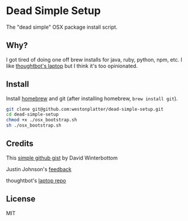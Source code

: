 # Dead Simple Setup
The "dead simple" OSX package install script.

## Why?
I got tired of doing one off brew installs for java, ruby, python, npm, etc. I
like [thoughtbot's laptop](https://github.com/thoughtbot/laptop) but I think
it's too opinionated.

## Install

Install [homebrew](https://brew.sh/) and git (after installing homebrew, `brew install git`).

```bash
git clone git@github.com:westonplatter/dead-simple-setup.git
cd dead-simple-setup
chmod +x ./osx_bootstrap.sh
sh ./osx_bootstrap.sh
```

## Credits
This [simple github gist](https://gist.github.com/codeinthehole/26b37efa67041e1307db) by David Winterbottom

Justin Johnson's [feedback](https://twitter.com/balduncle/status/874583640285556736)

thoughtbot's [laptop repo](https://github.com/thoughtbot/laptop)

## License
MIT
